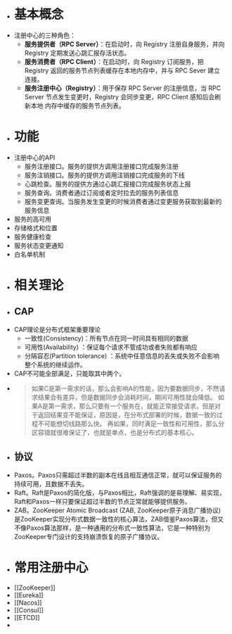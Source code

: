 - # 基本概念
- 注册中心的三种角色：
	- **服务提供者（RPC Server）**：在启动时，向 Registry 注册自身服务，并向 Registry 定期发送心跳汇报存活状态。
	- **服务消费者（RPC Client）**：在启动时，向 Registry 订阅服务，把 Registry 返回的服务节点列表缓存在本地内存中，并与 RPC Sever 建立连接。
	- **服务注册中心（Registry）**：用于保存 RPC Server 的注册信息，当 RPC Server 节点发生变更时，Registry 会同步变更，RPC Client 感知后会刷新本地 内存中缓存的服务节点列表。
- # 功能
- 注册中心的API
	- 服务注册接口。服务的提供方调用注册接口完成服务注册
	- 服务注销接口。服务的提供方调用注销接口完成服务的下线
	- 心跳检查。服务的提供方通过心跳汇报接口完成服务状态上报
	- 服务查询。消费者通过订阅或者定时拉去的服务列表信息
	- 服务变更查询。当服务发生变更的时候消费者通过变更服务获取到最新的服务信息
- 服务的高可用
- 存储格式和位置
- 服务健康检查
- 服务状态变更通知
- 白名单机制
- # 相关理论
- ## CAP
- CAP理论是分布式框架重要理论
	- 一致性(Consistency)：所有节点在同一时间具有相同的数据
	- 可用性(Availability) ：保证每个请求不管成功或者失败都有响应
	- 分隔容忍(Partition tolerance) ：系统中任意信息的丢失或失败不会影响整个系统的继续运作。
- CAP不可能全部满足，只能取其中两个。
- > 如果C是第一需求的话，那么会影响A的性能，因为要数据同步，不然请求结果会有差异，但是数据同步会消耗时间，期间可用性就会降低。
  如果A是第一需求，那么只要有一个服务在，就能正常接受请求，但是对于返回结果变不能保证，原因是，在分布式部署的时候，数据一致的过程不可能想切线路那么快。
  再如果，同时满足一致性和可用性，那么分区容错就很难保证了，也就是单点，也是分布式的基本核心。
- ## 协议
- Paxos。Paxos只需超过半数的副本在线且相互通信正常，就可以保证服务的持续可用，且数据不丢失。
- Raft。Raft是Paxos的简化版，与Paxos相比，Raft强调的是易理解、易实现，Raft和Paxos一样只要保证超过半数的节点正常就能够提供服务。
- ZAB。ZooKeeper Atomic Broadcast (ZAB, ZooKeeper原子消息广播协议)是ZooKeeper实现分布式数据一致性的核心算法，ZAB借鉴Paxos算法，但又不像Paxos算法那样，是一种通用的分布式一致性算法，它是一种特别为ZooKeeper专门设计的支持崩溃恢复的原子广播协议。
- # 常用注册中心
- [[ZooKeeper]]
- [[Eureka]]
- [[Nacos]]
- [[Consul]]
- [[ETCD]]
-